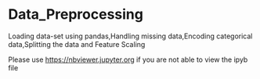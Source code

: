# Data_Preprocessing
Loading data-set using pandas,Handling missing data,Encoding categorical data,Splitting the data and Feature Scaling

Please use https://nbviewer.jupyter.org if you are not able to view the ipyb file
